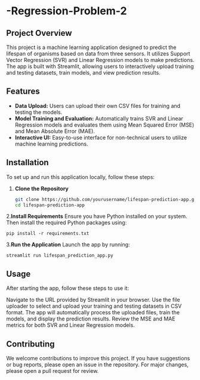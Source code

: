 # -Regression-Problem-2


## Project Overview
This project is a machine learning application designed to predict the lifespan of organisms based on data from three sensors. It utilizes Support Vector Regression (SVR) and Linear Regression models to make predictions. The app is built with Streamlit, allowing users to interactively upload training and testing datasets, train models, and view prediction results.

## Features
- **Data Upload:** Users can upload their own CSV files for training and testing the models.
- **Model Training and Evaluation:** Automatically trains SVR and Linear Regression models and evaluates them using Mean Squared Error (MSE) and Mean Absolute Error (MAE).
- **Interactive UI:** Easy-to-use interface for non-technical users to utilize machine learning predictions.

## Installation
To set up and run this application locally, follow these steps:

1. **Clone the Repository**
   ```bash
   git clone https://github.com/yourusername/lifespan-prediction-app.git
   cd lifespan-prediction-app

2.**Install Requirements**
Ensure you have Python installed on your system. Then install the required Python packages using:   
    
    pip install -r requirements.txt

3.**Run the Application**
Launch the app by running:
    
    streamlit run lifespan_prediction_app.py

## Usage
After starting the app, follow these steps to use it:

Navigate to the URL provided by Streamlit in your browser.
Use the file uploader to select and upload your training and testing datasets in CSV format.
The app will automatically process the uploaded files, train the models, and display the prediction results.
Review the MSE and MAE metrics for both SVR and Linear Regression models.

## Contributing
We welcome contributions to improve this project. If you have suggestions or bug reports, please open an issue in the repository. For major changes, please open a pull request for review.

